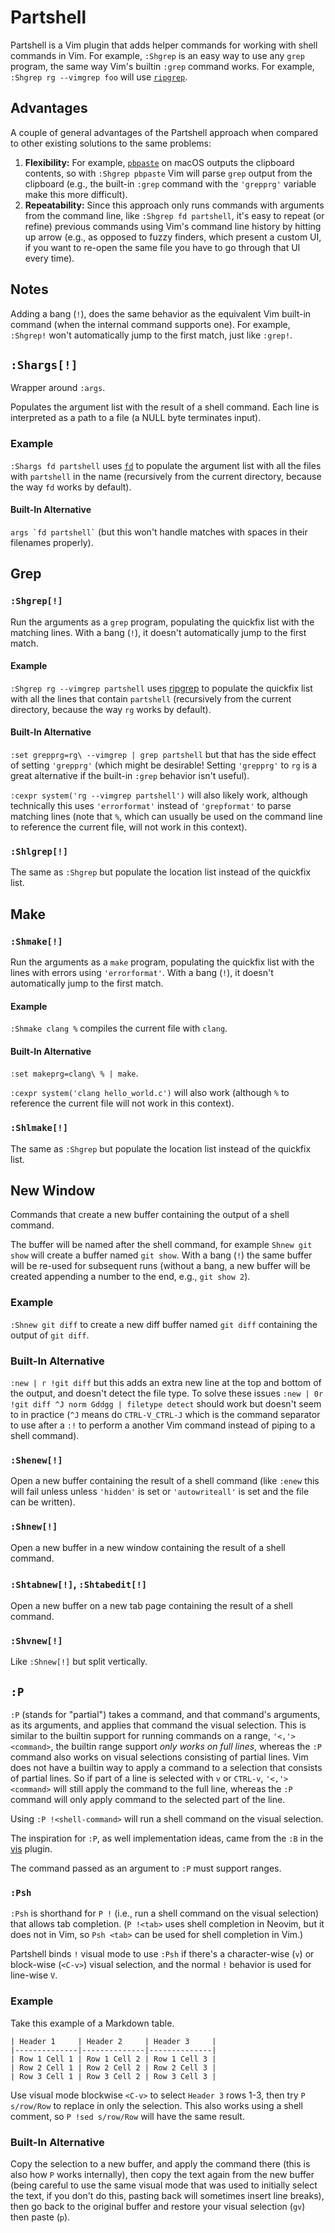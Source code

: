 # Partshell

Partshell is a Vim plugin that adds helper commands for working with shell commands in Vim. For example, `:Shgrep` is an easy way to use any `grep` program, the same way Vim's builtin `:grep` command works. For example, `:Shgrep rg --vimgrep foo` will use [`ripgrep`](https://github.com/BurntSushi/ripgrep).

## Advantages

A couple of general advantages of the Partshell approach when compared to other existing solutions to the same problems:

1. **Flexibility:** For example, [`pbpaste`](https://ss64.com/mac/pbpaste.html) on macOS outputs the clipboard contents, so with `:Shgrep pbpaste` Vim will parse `grep` output from the clipboard (e.g., the built-in `:grep` command with the `'grepprg'` variable make this more difficult).
2. **Repeatability:** Since this approach only runs commands with arguments from the command line, like `:Shgrep fd partshell`, it's easy to repeat (or refine) previous commands using Vim's command line history by hitting up arrow (e.g., as opposed to fuzzy finders, which present a custom UI, if you want to re-open the same file you have to go through that UI every time).

## Notes

Adding a bang (`!`), does the same behavior as the equivalent Vim built-in command (when the internal command supports one). For example, `:Shgrep!` won't automatically jump to the first match, just like `:grep!`.

## `:Shargs[!]`

Wrapper around `:args`.

Populates the argument list with the result of a shell command. Each line is interpreted as a path to a file (a NULL byte terminates input).

### Example

`:Shargs fd partshell` uses [`fd`](https://github.com/sharkdp/fd) to populate the argument list with all the files with `partshell` in the name (recursively from the current directory, because the way `fd` works by default).

#### Built-In Alternative

<p><code>args `fd partshell`</code> (but this won't handle matches with spaces in their filenames properly).</p>

## Grep

### `:Shgrep[!]`

Run the arguments as a `grep` program, populating the quickfix list with the matching lines. With a bang (`!`), it doesn't automatically jump to the first match.

#### Example

`:Shgrep rg --vimgrep partshell` uses [ripgrep](https://github.com/BurntSushi/ripgrep) to populate the quickfix list with all the lines that contain `partshell` (recursively from the current directory, because the way `rg` works by default).

#### Built-In Alternative

`:set grepprg=rg\ --vimgrep | grep partshell` but that has the side effect of setting `'grepprg'` (which might be desirable! Setting `'grepprg'` to `rg` is a great alternative if the built-in `:grep` behavior isn't useful).

`:cexpr system('rg --vimgrep partshell')` will also likely work, although technically this uses `'errorformat'` instead of `'grepformat'` to parse matching lines (note that `%`, which can usually be used on the command line to reference the current file, will not work in this context).

### `:Shlgrep[!]`

The same as `:Shgrep` but populate the location list instead of the quickfix list.

## Make

### `:Shmake[!]`

Run the arguments as a `make` program, populating the quickfix list with the lines with errors using `'errorformat'`. With a bang (`!`), it doesn't automatically jump to the first match.

#### Example

`:Shmake clang %` compiles the current file with `clang`.

#### Built-In Alternative

`:set makeprg=clang\ % | make`.

`:cexpr system('clang hello_world.c')` will also work (although `%` to reference the current file will not work in this context).

### `:Shlmake[!]`

The same as `:Shgrep` but populate the location list instead of the quickfix list.

## New Window

Commands that create a new buffer containing the output of a shell command.

The buffer will be named after the shell command, for example `Shnew git show` will create a buffer named `git show`. With a bang (`!`) the same buffer will be re-used for subsequent runs (without a bang, a new buffer will be created appending a number to the end, e.g., `git show 2`).

### Example

`:Shnew git diff` to create a new diff buffer named `git diff` containing the output of `git diff`.

### Built-In Alternative

`:new | r !git diff` but this adds an extra new line at the top and bottom of the output, and doesn't detect the file type. To solve these issues `:new | 0r !git diff ^J norm Gddgg | filetype detect` should work but doesn't seem to in practice (`^J` means do `CTRL-V_CTRL-J` which is the command separator to use after a `:!` to perform a another Vim command instead of piping to a shell command).

### `:Shenew[!]`

Open a new buffer containing the result of a shell command (like `:enew` this will fail unless unless `'hidden'` is set or `'autowriteall'` is set and the file can be written).

### `:Shnew[!]`

Open a new buffer in a new window containing the result of a shell command.

### `:Shtabnew[!]`, `:Shtabedit[!]`

Open a new buffer on a new tab page containing the result of a shell command.

### `:Shvnew[!]`

Like `:Shnew[!]` but split vertically.

## `:P`

`:P` (stands for "partial") takes a command, and that command's arguments, as its arguments, and applies that command the visual selection. This is similar to the builtin support for running commands on a range, `'<,'><command>`, the builtin range support *only works on full lines*, whereas the `:P` command also works on visual selections consisting of partial lines. Vim does not have a builtin way to apply a command to a selection that consists of partial lines. So if part of a line is selected with `v` or `CTRL-v`, `'<,'><command>` will still apply the command to the full line, whereas the `:P` command will only apply command to the selected part of the line.

Using `:P !<shell-command>` will run a shell command on the visual selection.

The inspiration for `:P`, as well implementation ideas, came from the `:B` in the [vis](https://www.vim.org/scripts/script.php?script_id=1195) plugin.

The command passed as an argument to `:P` must support ranges.

### `:Psh`

`:Psh` is shorthand for `P !` (i.e., run a shell command on the visual selection) that allows tab completion. (`P !<tab>` uses shell completion in Neovim, but it does not in Vim, so `Psh <tab>` can be used for shell completion in Vim.)

Partshell binds `!` visual mode to use `:Psh` if there's a character-wise (`v`) or block-wise (`<C-v>`) visual selection, and the normal `!` behavior is used for line-wise `V`.

### Example

Take this example of a Markdown table.

```
| Header 1     | Header 2     | Header 3     |
|--------------|--------------|--------------|
| Row 1 Cell 1 | Row 1 Cell 2 | Row 1 Cell 3 |
| Row 2 Cell 1 | Row 2 Cell 2 | Row 2 Cell 3 |
| Row 3 Cell 1 | Row 3 Cell 2 | Row 3 Cell 3 |
```

Use visual mode blockwise `<C-v>` to select `Header 3` rows 1-3, then try `P s/row/Row` to replace in only the selection. This also works using a shell comment, so `P !sed s/row/Row` will have the same result.

### Built-In Alternative

Copy the selection to a new buffer, and apply the command there (this is also how `P` works internally), then copy the text again from the new buffer (being careful to use the same visual mode that was used to initially select the text, if you don't do this, pasting back will sometimes insert line breaks), then go back to the original buffer and restore your visual selection (`gv`) then paste (`p`).
